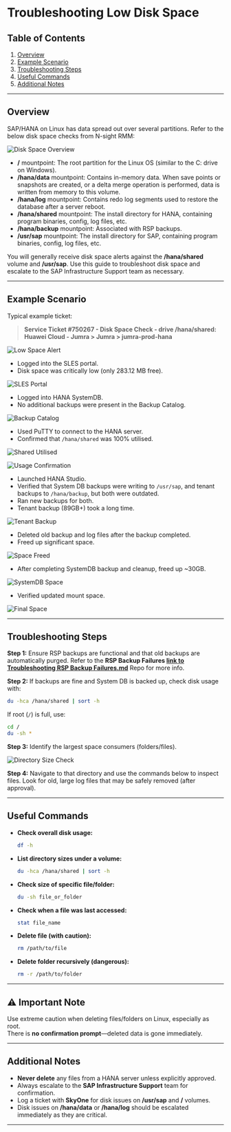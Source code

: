 # Troubleshooting Low Disk Space

## Table of Contents

1. [Overview](#overview)  
2. [Example Scenario](#example-scenario)  
3. [Troubleshooting Steps](#troubleshooting-steps)  
4. [Useful Commands](#useful-commands)  
5. [Additional Notes](#additional-notes)  

---

## Overview

SAP/HANA on Linux has data spread out over several partitions. Refer to the below disk space checks from N-sight RMM:

![Disk Space Overview](https://github.com/JThomas404/SAP-HANA-Professional-Portfolio/blob/main/images/disk_space_check.png)

- **/** mountpoint: The root partition for the Linux OS (similar to the C: drive on Windows).  
- **/hana/data** mountpoint: Contains in-memory data. When save points or snapshots are created, or a delta merge operation is performed, data is written from memory to this volume.  
- **/hana/log** mountpoint: Contains redo log segments used to restore the database after a server reboot.  
- **/hana/shared** mountpoint: The install directory for HANA, containing program binaries, config, log files, etc.  
- **/hana/backup** mountpoint: Associated with RSP backups.  
- **/usr/sap** mountpoint: The install directory for SAP, containing program binaries, config, log files, etc.  

You will generally receive disk space alerts against the **/hana/shared** volume and **/usr/sap**. Use this guide to troubleshoot disk space and escalate to the SAP Infrastructure Support team as necessary.

---

## Example Scenario

Typical example ticket:
> **Service Ticket #750267 - Disk Space Check - drive /hana/shared: Huawei Cloud - Jumra > Jumra > jumra-prod-hana**

![Low Space Alert](https://github.com/JThomas404/SAP-HANA-Professional-Portfolio/blob/main/images/example_alert.png)

- Logged into the SLES portal.  
- Disk space was critically low (only 283.12 MB free).

![SLES Portal](https://github.com/JThomas404/SAP-HANA-Professional-Portfolio/blob/main/images/low_disk_space.png)

- Logged into HANA SystemDB.  
- No additional backups were present in the Backup Catalog.

![Backup Catalog](https://github.com/JThomas404/SAP-HANA-Professional-Portfolio/blob/main/images/backup_catalog.png)

- Used PuTTY to connect to the HANA server.  
- Confirmed that `/hana/shared` was 100% utilised.

![Shared Utilised](https://github.com/JThomas404/SAP-HANA-Professional-Portfolio/blob/main/images/shared_utilised.png)

![Usage Confirmation](https://github.com/JThomas404/SAP-HANA-Professional-Portfolio/blob/main/images/usage_check.png)

- Launched HANA Studio.  
- Verified that System DB backups were writing to `/usr/sap`, and tenant backups to `/hana/backup`, but both were outdated.  
- Ran new backups for both.  
- Tenant backup (89GB+) took a long time.

![Tenant Backup](https://github.com/JThomas404/SAP-HANA-Professional-Portfolio/blob/main/images/tenant_backup.png)

- Deleted old backup and log files after the backup completed.  
- Freed up significant space.

![Space Freed](https://github.com/JThomas404/SAP-HANA-Professional-Portfolio/blob/main/images/space_freed.png)

- After completing SystemDB backup and cleanup, freed up ~30GB.

![SystemDB Space](https://github.com/JThomas404/SAP-HANA-Professional-Portfolio/blob/main/images/systemdb_cleanup.png)

- Verified updated mount space.

![Final Space](https://github.com/JThomas404/SAP-HANA-Professional-Portfolio/blob/main/images/final_mount_status.png)

---

## Troubleshooting Steps

**Step 1:** Ensure RSP backups are functional and that old backups are automatically purged. Refer to the **RSP Backup Failures [link to Troubleshooting RSP Backup Failures.md](./Windows%20Server/Troubleshooting%20RSP%20Backup%20Failures.md)** Repo for more info.

**Step 2:** If backups are fine and System DB is backed up, check disk usage with:

```bash
du -hca /hana/shared | sort -h
```

If root (`/`) is full, use:

```bash
cd /
du -sh *
```

**Step 3:** Identify the largest space consumers (folders/files).

![Directory Size Check](https://github.com/JThomas404/SAP-HANA-Professional-Portfolio/blob/main/images/space_hog.png)

**Step 4:** Navigate to that directory and use the commands below to inspect files. Look for old, large log files that may be safely removed (after approval).

---

## Useful Commands

- **Check overall disk usage:**
    ```bash
    df -h
    ```

- **List directory sizes under a volume:**
    ```bash
    du -hca /hana/shared | sort -h
    ```

- **Check size of specific file/folder:**
    ```bash
    du -sh file_or_folder
    ```

- **Check when a file was last accessed:**
    ```bash
    stat file_name
    ```

- **Delete file (with caution):**
    ```bash
    rm /path/to/file
    ```

- **Delete folder recursively (dangerous):**
    ```bash
    rm -r /path/to/folder
    ```

---

## ⚠️ Important Note

Use extreme caution when deleting files/folders on Linux, especially as root.  
There is **no confirmation prompt**—deleted data is gone immediately.

---

## Additional Notes

- **Never delete** any files from a HANA server unless explicitly approved.  
- Always escalate to the **SAP Infrastructure Support** team for confirmation.
- Log a ticket with **SkyOne** for disk issues on **/usr/sap** and **/** volumes.
- Disk issues on **/hana/data** or **/hana/log** should be escalated immediately as they are critical.

---